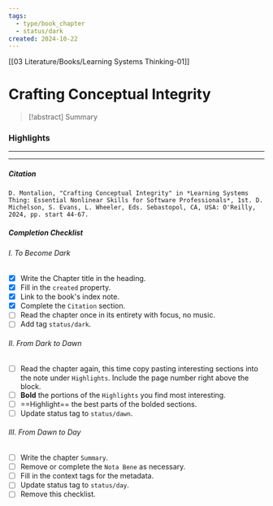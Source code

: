 ```yaml
---
tags:
  - type/book_chapter
  - status/dark
created: 2024-10-22
---
```

[[03 Literature/Books/Learning Systems Thinking-01]]
# Crafting Conceptual Integrity

> [!abstract] Summary

### Highlights
---

---
##### Citation
```
D. Montalion, "Crafting Conceptual Integrity" in *Learning Systems Thing: Essential Nonlinear Skills for Software Professionals*, 1st. D. Michelson, S. Evans, L. Wheeler, Eds. Sebastopol, CA, USA: O'Reilly, 2024, pp. start 44-67.
```

##### Completion Checklist
###### I. To Become Dark
- [x] Write the Chapter title in the heading.
- [x] Fill in the `created` property.
- [x] Link to the book's index note.
- [x] Complete the `Citation` section.
- [ ] Read the chapter once in its entirety with focus, no music.
- [ ] Add tag `status/dark`.
###### II. From Dark to Dawn
- [ ] Read the chapter again, this time copy pasting interesting sections into the note under `Highlights`. Include the page number right above the block.
- [ ] **Bold** the portions of the `Highlights` you find most interesting.
- [ ] ==Highlight== the best parts of the bolded sections.
- [ ] Update status tag to `status/dawn`.
###### III. From Dawn to Day
- [ ] Write the chapter `Summary`.
- [ ] Remove or complete the `Nota Bene` as necessary.
- [ ] Fill in the context tags for the metadata.
- [ ] Update status tag to `status/day`.
- [ ] Remove this checklist.